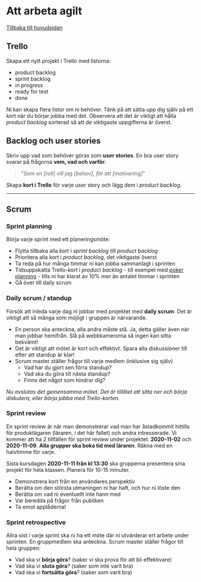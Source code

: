 # Att arbeta agilt
[Tillbaka till huvudsidan](README.md)

## Trello
Skapa ett nytt projekt i Trello med listorna:
+ product backlog
+ sprint backlog
+ in progress
+ ready for test
+ done

Ni kan skapa flera listor om ni behöver. Tänk på att sätta upp dig själv på ett kort när du börjar jobba med det. Observera att det är viktigt att hålla *product backlog* sorterad så att de viktigaste uppgifterna är överst.


## Backlog och user stories
Skriv upp vad som behöver göras som **user stories**. En bra user story svarar på frågorna **vem, vad och varför**:
> "*Som en [roll] vill jag [behov], för att [motivering]*"

Skapa **kort i Trello** för varje user story och lägg dem i *product backlog*.

---
## Scrum
### Sprint planning
Börja varje sprint med ett planeringsmöte:
+ Flytta tillbaka alla kort i *sprint backlog* till *product backlog*
+ Prioritera alla kort i *product backlog*, det viktigaste överst
+ Ta reda på hur många timmar ni kan jobba sammanlagt i sprinten
+ Tidsuppskatta Trello-kort i *product backlog* - till exempel med [poker planning](https://scrumpoker.online/) - tills ni har klarat av 10% mer än antalet timmar i sprinten
+ Gå över till daily scrum

### Daily scrum / standup
Försök att inleda varje dag ni jobbar med projektet med **daily scrum**. Det är viktigt att så många som möjligt i gruppen är närvarande.
+ En person ska anteckna, alla andra måste stå. Ja, detta gäller även när man jobbar hemifrån. Slå på webbkamerorna så ingen kan sitta bekvämt!
+ Det är viktigt att mötet är kort och effektivt. Spara alla diskussioner till efter att standup är klar!
+ Scrum master ställer frågor till varje medlem (inklusive sig själv)
    + Vad har du gjort sen förra standup?
    + Vad ska du göra till nästa standup?
    + Finns det något som hindrar dig?

*Nu avslutas det gemensamma mötet. Det är tillåtet att sitta ner och börja diskutera, eller börja jobba med Trello-korten.*


### Sprint review
En sprint review är när man demonstrerar vad man har åstadkommit hittills för produktägaren (läraren, i det här fallet) och andra intresserade. Vi kommer att ha 2 tillfällen för sprint review under projektet: **2020-11-02** och **2020-11-09**. **Alla grupper ska boka tid med läraren**. Räkna med en halvtimme för varje.

Sista kursdagen **2020-11-11 från kl 13:30** ska grupperna presentera sina projekt för hela klassen. Planera för 10-15 minuter.
+ Demonstrera kort från en användares perspektiv
+ Berätta om den största utmaningen ni har haft, och hur ni löste den
+ Berätta om vad ni eventuellt inte hann med
+ Var beredda på frågor från publiken
+ Ta emot applåderna!


### Sprint retrospective
Allra sist i varje sprint ska ni ha ett möte där ni utvärderar ert arbete under sprinten. En gruppmedlem ska anteckna. Scrum master ställer frågor till hela gruppen:
+ Vad ska vi **börja göra**? (saker vi ska prova för att bli effektivare)
+ Vad ska vi **sluta göra**? (saker som inte varit bra)
+ Vad ska vi **fortsätta göra**? (saker som varit bra)
